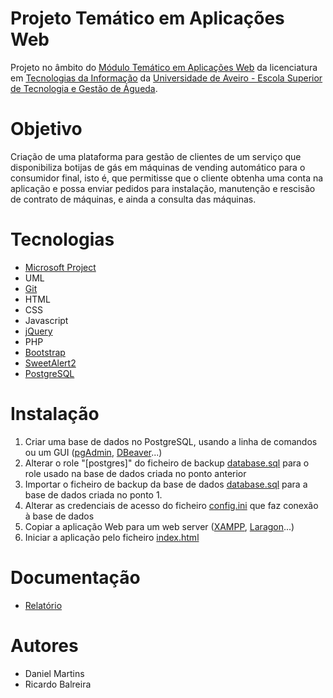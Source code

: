 # Projeto Temático em Aplicações Web
Projeto no âmbito do [Módulo Temático em Aplicações Web](https://www.ua.pt/pt/uc/5156) da licenciatura em [Tecnologias da Informação](https://www.ua.pt/pt/curso/63) da [Universidade de Aveiro - Escola Superior de Tecnologia e Gestão de Águeda](https://www.ua.pt/pt/estga).

# Objetivo
Criação de uma plataforma para gestão de clientes de um serviço que disponibiliza botijas de gás em máquinas de vending automático para o consumidor final, isto é, que permitisse que o cliente obtenha uma conta na aplicação e possa enviar pedidos para instalação, manutenção e rescisão de contrato de máquinas, e ainda a consulta das máquinas.

# Tecnologias
- [Microsoft Project](https://www.microsoft.com/pt-pt/microsoft-365/project/project-management-software)
- UML
- [Git](https://git-scm.com/)
- HTML
- CSS
- Javascript
- [jQuery](https://jquery.com/)
- PHP
- [Bootstrap](https://getbootstrap.com/)
- [SweetAlert2](https://sweetalert2.github.io/)
- [PostgreSQL](https://www.postgresql.org/)

# Instalação
1. Criar uma base de dados no PostgreSQL, usando a linha de comandos ou um GUI ([pgAdmin](https://www.pgadmin.org/), [DBeaver](https://dbeaver.io/)...)
2. Alterar o role "[postgres]" do ficheiro de backup [database.sql](database.sql) para o role usado na base de dados criada no ponto anterior
3. Importar o ficheiro de backup da base de dados [database.sql](database.sql) para a base de dados criada no ponto 1.
5. Alterar as credenciais de acesso do ficheiro [config.ini](app/private/config.ini) que faz conexão à base de dados
6. Copiar a aplicação Web para um web server ([XAMPP](https://www.apachefriends.org/index.html), [Laragon](https://laragon.org/)...)
7. Iniciar a aplicação pelo ficheiro [index.html](app/index.html)

# Documentação
- [Relatório](report.pdf)

# Autores
- Daniel Martins
- Ricardo Balreira
